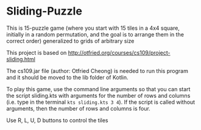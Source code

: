 # Sliding-Puzzle
This is 15-puzzle game (where you start with 15 tiles in a 4x4 square, initially in a random permutation, and the goal is to arrange them in the correct order) generalized to grids of arbitrary size

This project is based on http://otfried.org/courses/cs109/project-sliding.html

The cs109.jar file (author: Otfried Cheong) is needed to run this program and it should be moved to the lib folder of Kotlin.

To play this game, use the command line arguments so that you can start the script sliding.kts with arguments for the number of rows and columns (i.e. type in the terminal `kts sliding.kts 3 4`). If the script is called without arguments, then the number of rows and columns is four. 

Use R, L, U, D buttons to control the tiles
